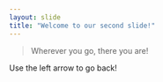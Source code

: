 ```yaml
---
layout: slide
title: "Welcome to our second slide!"
---
```

> Wherever you go, there you are!

Use the left arrow to go back!
